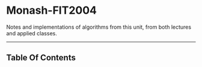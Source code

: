 # Monash-FIT2004

Notes and implementations of algorithms from this unit, from both lectures and applied classes.

---

## Table Of Contents

